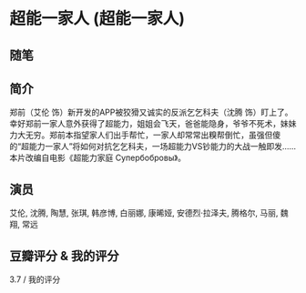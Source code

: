 # 超能一家人 (超能一家人)

## 随笔

## 简介

郑前（艾伦 饰）新开发的APP被狡猾又诚实的反派乞乞科夫（沈腾 饰）盯上了。幸好郑前一家人意外获得了超能力，姐姐会飞天，爸爸能隐身，爷爷不死术，妹妹力大无穷。郑前本指望家人们出手帮忙，一家人却常常出糗帮倒忙，虽强但傻的“超能力一家人”将如何对抗乞乞科夫，一场超能力VS钞能力的大战一触即发……本片改编自电影《超能力家庭 Супербобровы》。

## 演员

艾伦, 沈腾, 陶慧, 张琪, 韩彦博, 白丽娜, 康晞娅, 安德烈·拉泽夫, 腾格尔, 马丽, 魏翔, 常远

## 豆瓣评分 & 我的评分

3.7 / 我的评分

